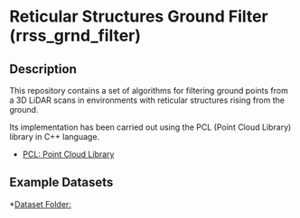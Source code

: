# Reticular Structures Ground Filter (rrss_grnd_filter)

Description
-----------
This repository contains a set of algorithms for filtering ground points from a 3D LiDAR scans in environments with reticular structures rising from the ground.

Its implementation has been carried out using the PCL (Point Cloud Library) library in C++ language.

* [PCL: Point Cloud Library](http://pointclouds.org/)

Example Datasets
----------------
*[Dataset Folder:](https://drive.google.com/drive/folders/1O4aAby4LBSF-cZ88PPd8CVcFn2Gfvcvy?usp=drive_link)
